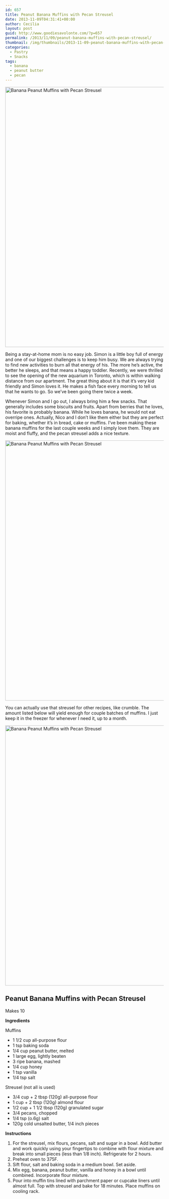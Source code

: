 ```yaml
---
id: 657
title: Peanut Banana Muffins with Pecan Streusel
date: 2013-11-09T04:31:41+00:00
author: Cecilia
layout: post
guid: http://www.goodiesavolonte.com/?p=657
permalink: /2013/11/09/peanut-banana-muffins-with-pecan-streusel/
thumbnail: /img/thumbnails/2013-11-09-peanut-banana-muffins-with-pecan-streusel.jpg
categories:
  - Pastry
  - Snacks
tags:
  - banana
  - peanut butter
  - pecan
---
```

<input class="jpibfi" type="hidden" />

[<img class="alignnone size-full wp-image-662" alt="Banana Peanut Muffins with Pecan Streusel" src="http://www.goodiesavolonte.com/wp-content/uploads/2013/11/Banana-Peanut-Muffins-Pecan-Streusel-03.jpg" width="552" height="828" />](http://www.goodiesavolonte.com/wp-content/uploads/2013/11/Banana-Peanut-Muffins-Pecan-Streusel-03.jpg)

Being a stay-at-home mom is no easy job. Simon is a little boy full of energy and one of our biggest challenges is to keep him busy. We are always trying to find new activities to burn all that energy of his. The more he&#8217;s active, the better he sleeps, and that means a happy toddler. Recently, we were thrilled to see the opening of the new aquarium in Toronto, which is within walking distance from our apartment. The great thing about it is that it&#8217;s very kid friendly and Simon loves it. He makes a fish face every morning to tell us that he wants to go. So we&#8217;ve been going there twice a week.

Whenever Simon and I go out, I always bring him a few snacks. That generally includes some biscuits and fruits. Apart from berries that he loves, his favorite is probably banana. While he loves banana, he would not eat overripe ones. Actually, Nico and I don&#8217;t like them either but they are perfect for baking, whether it&#8217;s in bread, cake or muffins. I&#8217;ve been making these banana muffins for the last couple weeks and I simply love them. They are moist and fluffy, and the pecan streusel adds a nice texture.

<!--more-->

[<img class="alignnone size-full wp-image-661" alt="Banana Peanut Muffins with Pecan Streusel" src="http://www.goodiesavolonte.com/wp-content/uploads/2013/11/Banana-Peanut-Muffins-Pecan-Streusel-02.jpg" width="552" height="828" />](http://www.goodiesavolonte.com/wp-content/uploads/2013/11/Banana-Peanut-Muffins-Pecan-Streusel-02.jpg)

You can actually use that streusel for other recipes, like crumble. The amount listed below will yield enough for couple batches of muffins. I just keep it in the freezer for whenever I need it, up to a month.

[<img class="alignnone size-full wp-image-660" alt="Banana Peanut Muffins with Pecan Streusel" src="http://www.goodiesavolonte.com/wp-content/uploads/2013/11/Banana-Peanut-Muffins-Pecan-Streusel-01.jpg" width="552" height="828" />](http://www.goodiesavolonte.com/wp-content/uploads/2013/11/Banana-Peanut-Muffins-Pecan-Streusel-01.jpg)

<div class="recipe-box">
  <h2 class="recipe-title">
    Peanut Banana Muffins with Pecan Streusel
  </h2>
  
  <p>
    Makes 10
  </p>
  
  <p>
    <strong>Ingredients</strong>
  </p>
  
  <p>
    Muffins
  </p>
  
  <ul>
    <li>
      1 1/2 cup all-purpose flour
    </li>
    <li>
      1 tsp baking soda
    </li>
    <li>
      1/4 cup peanut butter, melted
    </li>
    <li>
      1 large egg, lightly beaten
    </li>
    <li>
      3 ripe banana, mashed
    </li>
    <li>
      1/4 cup honey
    </li>
    <li>
      1 tsp vanilla
    </li>
    <li>
      1/4 tsp salt
    </li>
  </ul>
  
  <p>
    Streusel (not all is used)
  </p>
  
  <ul>
    <li>
      3/4 cup + 2 tbsp (120g) all-purpose flour
    </li>
    <li>
      1 cup + 2 tbsp (120g) almond flour
    </li>
    <li>
      1/2 cup + 1 1/2 tbsp (120g) granulated sugar
    </li>
    <li>
      3/4 pecans, chopped
    </li>
    <li>
      1/4 tsp (o.6g) salt
    </li>
    <li>
      120g cold unsalted butter, 1/4 inch pieces
    </li>
  </ul>
  
  <p>
    <strong>Instructions</strong>
  </p>
  
  <ol>
    <li>
      For the streusel, mix flours, pecans, salt and sugar in a bowl. Add butter and work quickly using your fingertips to combine with flour mixture and break into small pieces (less than 1/8 inch). Refrigerate for 2 hours.
    </li>
    <li>
      Preheat oven to 375F.
    </li>
    <li>
      Sift flour, salt and baking soda in a medium bowl. Set aside.
    </li>
    <li>
      Mix egg, banana, peanut butter, vanilla and honey in a bowl until combined. Incorporate flour mixture.
    </li>
    <li>
      Pour into muffin tins lined with parchment paper or cupcake liners until almost full. Top with streusel and bake for 18 minutes. Place muffins on cooling rack.
    </li>
  </ol>
</div>